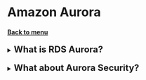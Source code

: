 <h1>Amazon Aurora</h1> 
<h4> 

[Back to menu](..%2FMenu.md)

</h4>

[//]:# (What is Amazon Aurora?)

<details>
    <summary>
        <b><big><big>
            What is RDS Aurora?
        </big></big></b>
    </summary>

Amazon Aurora is a fully managed relational database engine that’s
compatible with MySQL and PostgreSQL. 

It combines the speed and reliability of high-end commercial
databases with the simplicity and cost-effectiveness of open-source databases

With some workloads, Aurora can deliver up to five times the throughput of 
MySQL and up to three times the throughput of PostgreSQL 
without requiring changes to most of your existing applications. 

It includes a high-performance storage subsystem, and its MySQL- and
PostgreSQL-compatible
database engines are customized to take advantage of that fast distributed storage

https://docs.aws.amazon.com/AmazonRDS/latest/AuroraUserGuide/CHAP_AuroraOverview.html

</details>
<br>

[//]:# (What about Aurora Security?)

<details>
    <summary>
        <b><big><big>
            What about Aurora Security?
        </big></big></b>
    </summary>

Security for Amazon Aurora is managed at three levels:

- **AWS Identity and Access Management (IAM):** 
IAM controls who can perform Amazon RDS management actions on Aurora DB
clusters and DB instances. When you connect to AWS using IAM credentials, 
your AWS account must have IAM policies that grant the permissions required 
to perform Amazon RDS management operations

- **Virtual Private Cloud (VPC):** 
Aurora DB clusters must be created in a VPC based on the Amazon VPC service

- **Authentication:** For authenticating logins and permissions for
an Amazon Aurora DB cluster

https://docs.aws.amazon.com/AmazonRDS/latest/AuroraUserGuide/Aurora.Overview.Security.html

</details>
<br>